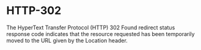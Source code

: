 # HTTP-302
The HyperText Transfer Protocol (HTTP) 302 Found redirect status response code indicates that the resource requested has been temporarily moved to the URL given by the Location header.
